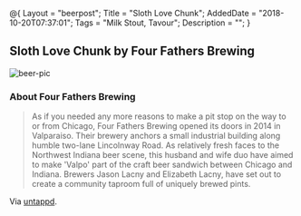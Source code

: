 @{
    Layout = "beerpost";
    Title = "Sloth Love Chunk";
    AddedDate = "2018-10-20T07:37:01";
    Tags = "Milk Stout, Tavour";
    Description = "";
}

## Sloth Love Chunk by Four Fathers Brewing

![beer-pic]

### About Four Fathers Brewing

> As if you needed any more reasons to make a pit stop on the way to or from Chicago, Four Fathers Brewing opened its doors in 2014 in Valparaiso. Their brewery anchors a small industrial building along humble two-lane Lincolnway Road. As relatively fresh faces to the Northwest Indiana beer scene, this husband and wife duo have aimed to make 'Valpo' part of the craft beer sandwich between Chicago and Indiana. Brewers Jason Lacny and Elizabeth Lacny, have set out to create a community taproom full of uniquely brewed pints.

Via [untappd][untappd-url].

[untappd-url]: <https://untappd.com/fourfathersbrewing>
[beer-pic]: https://jasonpowley.com/assets/img/2018-10-20-sloth-love-chunk.jpeg "Sloth Love Chunk by Four Fathers Brewing"



